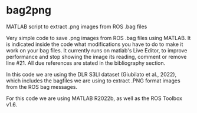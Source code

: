 # bag2png
MATLAB script to extract .png images from ROS .bag files

Very simple code to save .png images from ROS .bag files using MATLAB. It is indicated inside the code what modifications you have to do to make it work on your bag files.
It currently runs on matlab's Live Editor, to improve performance and stop showing the image its reading, comment or remove line #21. All due references are stated
in the bibliography section. 

In this code we are using the DLR S3LI dataset (Giubilato et al., 2022), which includes the bagfiles we are using to extract .PNG format images from the ROS bag messages. 


For this code we are using MATLAB R2022b, as well as the ROS Toolbox v1.6.
